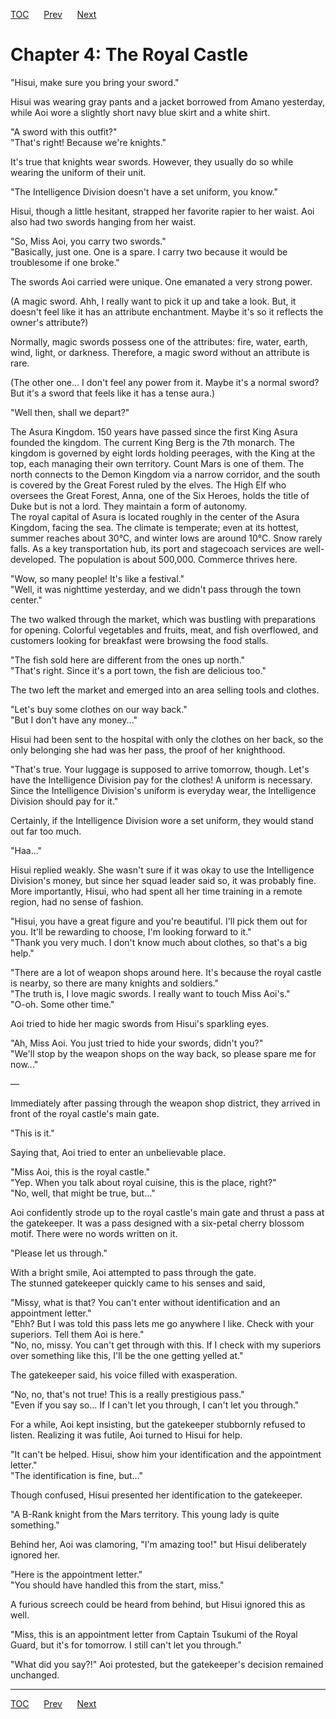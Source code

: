 [TOC](../readme.md)&nbsp;&nbsp;&nbsp;&nbsp;&nbsp;&nbsp;[Prev](Section_0003.md)&nbsp;&nbsp;&nbsp;&nbsp;&nbsp;&nbsp;[Next](Section_0005.md)



# Chapter 4: The Royal Castle

"Hisui, make sure you bring your sword."  
  
Hisui was wearing gray pants and a jacket borrowed from Amano yesterday,
while Aoi wore a slightly short navy blue skirt and a white shirt.  
  
"A sword with this outfit?"  
"That's right! Because we're knights."  
  
It's true that knights wear swords. However, they usually do so while
wearing the uniform of their unit.  
  
"The Intelligence Division doesn't have a set uniform, you know."  
  
Hisui, though a little hesitant, strapped her favorite rapier to her
waist. Aoi also had two swords hanging from her waist.  
  
"So, Miss Aoi, you carry two swords."  
"Basically, just one. One is a spare. I carry two because it would be
troublesome if one broke."  
  
The swords Aoi carried were unique. One emanated a very strong power.  
  
(A magic sword. Ahh, I really want to pick it up and take a look. But,
it doesn't feel like it has an attribute enchantment. Maybe it's so it
reflects the owner's attribute?)  
  
Normally, magic swords possess one of the attributes: fire, water,
earth, wind, light, or darkness. Therefore, a magic sword without an
attribute is rare.  
  
(The other one... I don't feel any power from it. Maybe it's a normal
sword? But it's a sword that feels like it has a tense aura.)  
  
"Well then, shall we depart?"  
  
The Asura Kingdom. 150 years have passed since the first King Asura
founded the kingdom. The current King Berg is the 7th monarch. The
kingdom is governed by eight lords holding peerages, with the King at
the top, each managing their own territory. Count Mars is one of them.
The north connects to the Demon Kingdom via a narrow corridor, and the
south is covered by the Great Forest ruled by the elves. The High Elf
who oversees the Great Forest, Anna, one of the Six Heroes, holds the
title of Duke but is not a lord. They maintain a form of autonomy.  
The royal capital of Asura is located roughly in the center of the Asura
Kingdom, facing the sea. The climate is temperate; even at its hottest,
summer reaches about 30°C, and winter lows are around 10°C. Snow rarely
falls. As a key transportation hub, its port and stagecoach services are
well-developed. The population is about 500,000. Commerce thrives
here.  
  
"Wow, so many people! It's like a festival."  
"Well, it was nighttime yesterday, and we didn't pass through the town
center."  
  
The two walked through the market, which was bustling with preparations
for opening. Colorful vegetables and fruits, meat, and fish overflowed,
and customers looking for breakfast were browsing the food stalls.  
  
"The fish sold here are different from the ones up north."  
"That's right. Since it's a port town, the fish are delicious too."  
  
The two left the market and emerged into an area selling tools and
clothes.  
  
"Let's buy some clothes on our way back."  
"But I don't have any money..."  
  
Hisui had been sent to the hospital with only the clothes on her back,
so the only belonging she had was her pass, the proof of her
knighthood.  
  
"That's true. Your luggage is supposed to arrive tomorrow, though. Let's
have the Intelligence Division pay for the clothes! A uniform is
necessary. Since the Intelligence Division's uniform is everyday wear,
the Intelligence Division should pay for it."  
  
Certainly, if the Intelligence Division wore a set uniform, they would
stand out far too much.  
  
"Haa..."  
  
Hisui replied weakly. She wasn't sure if it was okay to use the
Intelligence Division's money, but since her squad leader said so, it
was probably fine. More importantly, Hisui, who had spent all her time
training in a remote region, had no sense of fashion.  
  
"Hisui, you have a great figure and you're beautiful. I'll pick them out
for you. It'll be rewarding to choose, I'm looking forward to it."  
"Thank you very much. I don't know much about clothes, so that's a big
help."  
  
"There are a lot of weapon shops around here. It's because the royal
castle is nearby, so there are many knights and soldiers."  
"The truth is, I love magic swords. I really want to touch Miss
Aoi's."  
"O-oh. Some other time."  
  
Aoi tried to hide her magic swords from Hisui's sparkling eyes.  
  
"Ah, Miss Aoi. You just tried to hide your swords, didn't you?"  
"We'll stop by the weapon shops on the way back, so please spare me for
now..."  
  
—  
  
Immediately after passing through the weapon shop district, they arrived
in front of the royal castle's main gate.  
  
"This is it."  
  
Saying that, Aoi tried to enter an unbelievable place.  
  
"Miss Aoi, this is the royal castle."  
"Yep. When you talk about royal cuisine, this is the place, right?"  
"No, well, that might be true, but..."  
  
Aoi confidently strode up to the royal castle's main gate and thrust a
pass at the gatekeeper. It was a pass designed with a six-petal cherry
blossom motif. There were no words written on it.  
  
"Please let us through."  
  
With a bright smile, Aoi attempted to pass through the gate.  
The stunned gatekeeper quickly came to his senses and said,  
  
"Missy, what is that? You can't enter without identification and an
appointment letter."  
"Ehh? But I was told this pass lets me go anywhere I like. Check with
your superiors. Tell them Aoi is here."  
"No, no, missy. You can't get through with this. If I check with my
superiors over something like this, I'll be the one getting yelled
at."  
  
The gatekeeper said, his voice filled with exasperation.  
  
"No, no, that's not true! This is a really prestigious pass."  
"Even if you say so... If I can't let you through, I can't let you
through."  
  
For a while, Aoi kept insisting, but the gatekeeper stubbornly refused
to listen. Realizing it was futile, Aoi turned to Hisui for help.  
  
"It can't be helped. Hisui, show him your identification and the
appointment letter."  
"The identification is fine, but..."  
  
Though confused, Hisui presented her identification to the gatekeeper.  
  
"A B-Rank knight from the Mars territory. This young lady is quite
something."  
  
Behind her, Aoi was clamoring, "I'm amazing too!" but Hisui deliberately
ignored her.  
  
"Here is the appointment letter."  
"You should have handled this from the start, miss."  
  
A furious screech could be heard from behind, but Hisui ignored this as
well.  
  
"Miss, this is an appointment letter from Captain Tsukumi of the Royal
Guard, but it's for tomorrow. I still can't let you through."  
  
"What did you say?!" Aoi protested, but the gatekeeper's decision
remained unchanged.  
  
  
  


---
[TOC](../readme.md)&nbsp;&nbsp;&nbsp;&nbsp;&nbsp;&nbsp;[Prev](Section_0003.md)&nbsp;&nbsp;&nbsp;&nbsp;&nbsp;&nbsp;[Next](Section_0005.md)

